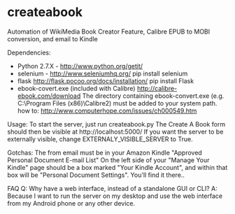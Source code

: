 createabook
===========

Automation of WikiMedia Book Creator Feature, Calibre EPUB to MOBI conversion, and email to Kindle

Dependencies:
* Python 2.7.X - http://www.python.org/getit/
* selenium - http://www.seleniumhq.org/ pip install selenium
* flask http://flask.pocoo.org/docs/installation/ pip install Flask
* ebook-covert.exe (included with Calibre) http://calibre-ebook.com/download 
The directory containing ebook-convert.exe (e.g. C:\Program Files (x86)\Calibre2) must be added to your system path. how to: http://www.computerhope.com/issues/ch000549.htm

Usage:
To start the server, just run createabook.py
The Create A Book form should then be visible at http://localhost:5000/
If you want the server to be externally visible, change EXTERNALY_VISIBLE_SERVER to True.

Gotchas:
The from email must be in your Amazon Kindle "Approved Personal Document E-mail List"
On the left side of your "Manage Your Kindle" page should be a box marked "Your Kindle Account", 
and within that box will be "Personal Document Settings". You'll find it there..

FAQ
Q: Why have a web interface, instead of a standalone GUI or CLI?
A: Because I want to run the server on my desktop and use the web interface 
from my Android phone or any other device.

